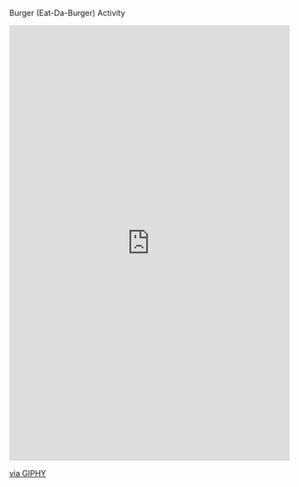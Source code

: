 Burger (Eat-Da-Burger) Activity 
<div style="width:100%;height:0;padding-bottom:155%;position:relative;"><iframe src="https://giphy.com/embed/lcxSqyqCS6tNOcL8fs" width="100%" height="100%" style="position:absolute" frameBorder="0" class="giphy-embed" allowFullScreen></iframe></div><p><a href="https://giphy.com/gifs/lcxSqyqCS6tNOcL8fs">via GIPHY</a>
